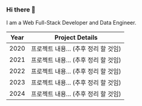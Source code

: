 ### Hi there 👋
I am a Web Full-Stack Developer and Data Engineer.

| Year | Project Details                          |
|------|------------------------------------------|
| 2020 | 프로젝트 내용... (추후 정리 할 것임)     |
| 2021 | 프로젝트 내용... (추후 정리 할 것임)     |
| 2022 | 프로젝트 내용... (추후 정리 할 것임)     |
| 2023 | 프로젝트 내용... (추후 정리 할 것임)     |
| 2024 | 프로젝트 내용... (추후 정리 할 것임)     |
